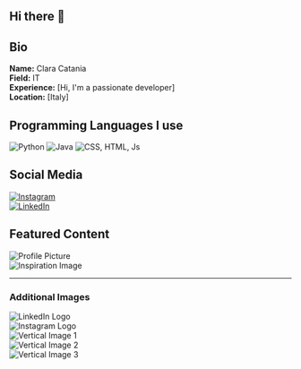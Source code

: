## Hi there 👋
## Bio
**Name:** Clara Catania </br>
**Field:** IT  </br>
**Experience:** [Hi, I'm a passionate developer]   </br>
**Location:** [Italy]   </br>

## Programming Languages I use
![Python](python_icon.jpeg)
![Java](java_logo.jpeg)
![CSS, HTML, Js](css_html_js_logo.jpeg)


## Social Media
[![Instagram](insta_logo.jpeg)](https://www.instagram.com/clara.catania_)  
[![LinkedIn](linkedin_logo.jpeg)](https://www.linkedin.com/in/https://www.linkedin.com/in/clara-catania-885856267/)  

## Featured Content
![Profile Picture](assets/images/readme_propic.jpeg)  
![Inspiration Image](assets/images/quote.jpeg)  

---
### Additional Images
![LinkedIn Logo](linkedin.jpeg)  
![Instagram Logo](insta.jpeg)  
![Vertical Image 1](green_branch_sx_vertical.jpeg)  
![Vertical Image 2](quote.jpeg)  
![Vertical Image 3](green_branch_dx_vertical.jpeg)




<!--
**ClaraCatania/ClaraCatania** is a ✨ _special_ ✨ repository because its `README.md` (this file) appears on your GitHub profile.

Here are some ideas to get you started:

- 🔭 I’m currently working on ...
- 🌱 I’m currently learning ...
- 👯 I’m looking to collaborate on ...
- 🤔 I’m looking for help with ...
- 💬 Ask me about ...
- 📫 How to reach me: ...
- 😄 Pronouns: ...
- ⚡ Fun fact: ...
-->
